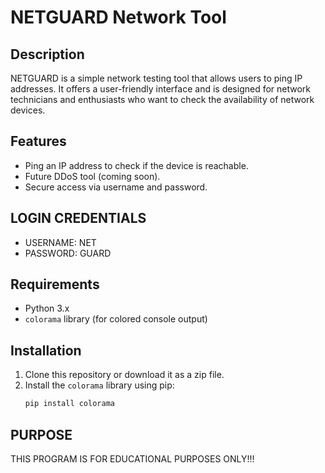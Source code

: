 # NETGUARD Network Tool

## Description
NETGUARD is a simple network testing tool that allows users to ping IP addresses. It offers a user-friendly interface and is designed for network technicians and enthusiasts who want to check the availability of network devices.

## Features
- Ping an IP address to check if the device is reachable.
- Future DDoS tool (coming soon).
- Secure access via username and password.

## LOGIN CREDENTIALS
- USERNAME: NET
- PASSWORD: GUARD

## Requirements
- Python 3.x
- `colorama` library (for colored console output)

## Installation
1. Clone this repository or download it as a zip file.
2. Install the `colorama` library using pip:
   ```bash
   pip install colorama

## PURPOSE
THIS PROGRAM IS FOR EDUCATIONAL PURPOSES ONLY!!!
